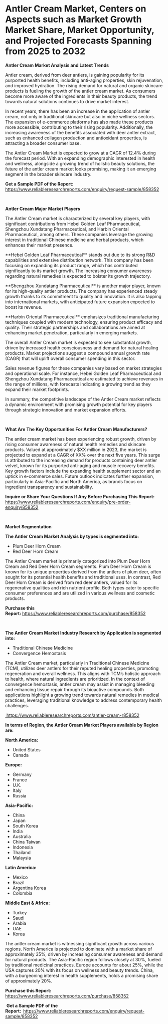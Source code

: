 <p><h1>Antler Cream Market, Centers on Aspects such as Market Growth Market Share, Market Opportunity, and Projected Forecasts Spanning from 2025 to 2032</h1></p><p><strong>Antler Cream Market Analysis and Latest Trends</strong></p>
<p><p>Antler cream, derived from deer antlers, is gaining popularity for its purported health benefits, including anti-aging properties, skin rejuvenation, and improved hydration. The rising demand for natural and organic skincare products is fueling the growth of the antler cream market. As consumers become more aware of the ingredients in their beauty products, the trend towards natural solutions continues to drive market interest.</p><p>In recent years, there has been an increase in the application of antler cream, not only in traditional skincare but also in niche wellness sectors. The expansion of e-commerce platforms has also made these products more accessible, contributing to their rising popularity. Additionally, the increasing awareness of the benefits associated with deer antler extract, such as enhanced collagen production and antioxidant properties, is attracting a broader consumer base.</p><p>The Antler Cream Market is expected to grow at a CAGR of 12.4% during the forecast period. With an expanding demographic interested in health and wellness, alongside a growing trend of holistic beauty solutions, the future of the antler cream market looks promising, making it an emerging segment in the broader skincare industry.</p></p>
<p><strong>Get a Sample PDF of the Report:&nbsp;</strong> <a href="https://www.reliableresearchreports.com/enquiry/request-sample/858352?utm_campaign=2030&utm_medium=2&utm_source=Github&utm_content=ia&utm_term=19042025&utm_id=antler-cream">https://www.reliableresearchreports.com/enquiry/request-sample/858352</a></p>
<p>&nbsp;</p>
<p><strong>Antler Cream Major Market Players</strong></p>
<p><p>The Antler Cream market is characterized by several key players, with significant contributions from Hebei Golden Leaf Pharmaceutical, Shengzhou Xundatang Pharmaceutical, and Harbin Oriental Pharmaceutical, among others. These companies leverage the growing interest in traditional Chinese medicine and herbal products, which enhances their market presence.</p><p>**Hebei Golden Leaf Pharmaceutical** stands out due to its strong R&D capabilities and extensive distribution network. This company has been focusing on expanding its product range, which has contributed significantly to its market growth. The increasing consumer awareness regarding natural remedies is expected to bolster its growth trajectory.</p><p>**Shengzhou Xundatang Pharmaceutical** is another major player, known for its high-quality antler products. The company has experienced steady growth thanks to its commitment to quality and innovation. It is also tapping into international markets, with anticipated future expansion expected to boost its revenue. </p><p>**Harbin Oriental Pharmaceutical** emphasizes traditional manufacturing techniques coupled with modern technology, ensuring product efficacy and quality. Their strategic partnerships and collaborations are aimed at enhancing market penetration, particularly in emerging markets.</p><p>The overall Antler Cream market is expected to see substantial growth, driven by increased health consciousness and demand for natural healing products. Market projections suggest a compound annual growth rate (CAGR) that will uplift overall consumer spending in this sector.</p><p>Sales revenue figures for these companies vary based on market strategies and operational scale. For instance, Hebei Golden Leaf Pharmaceutical and Shengzhou Xundatang Pharmaceutical are estimated to achieve revenues in the range of millions, with forecasts indicating a growing trend as they expand their market footprints.</p><p>In summary, the competitive landscape of the Antler Cream market reflects a dynamic environment with promising growth potential for key players through strategic innovation and market expansion efforts.</p></p>
<p>&nbsp;</p>
<p><strong>What Are The Key Opportunities For Antler Cream Manufacturers?</strong></p>
<p><p>The antler cream market has been experiencing robust growth, driven by rising consumer awareness of natural health remedies and skincare products. Valued at approximately $XX million in 2023, the market is projected to expand at a CAGR of XX% over the next five years. This surge is attributed to the increasing demand for products containing deer antler velvet, known for its purported anti-aging and muscle recovery benefits. Key growth factors include the expanding health supplement sector and an uptick in e-commerce sales. Future outlook indicates further expansion, particularly in Asia-Pacific and North America, as brands focus on ingredient transparency and sustainability.</p></p>
<p><strong>Inquire or Share Your Questions If Any Before Purchasing This Report:</strong> <a href="https://www.reliableresearchreports.com/enquiry/pre-order-enquiry/858352?utm_campaign=2030&utm_medium=2&utm_source=Github&utm_content=ia&utm_term=19042025&utm_id=antler-cream">https://www.reliableresearchreports.com/enquiry/pre-order-enquiry/858352</a></p>
<p>&nbsp;</p>
<p><strong>Market Segmentation</strong></p>
<p><strong>The Antler Cream Market Analysis by types is segmented into:</strong></p>
<p><ul><li>Plum Deer Horn Cream</li><li>Red Deer Horn Cream</li></ul></p>
<p><p>The Antler Cream market is primarily categorized into Plum Deer Horn Cream and Red Deer Horn Cream segments. Plum Deer Horn Cream is known for its unique properties derived from the antlers of plum deer, often sought for its potential health benefits and traditional uses. In contrast, Red Deer Horn Cream is derived from red deer antlers, valued for its regenerative qualities and rich nutrient profile. Both types cater to specific consumer preferences and are utilized in various wellness and cosmetic products.</p></p>
<p><strong>Purchase this Report:&nbsp;</strong><a href="https://www.reliableresearchreports.com/purchase/858352?utm_campaign=2030&utm_medium=2&utm_source=Github&utm_content=ia&utm_term=19042025&utm_id=antler-cream">https://www.reliableresearchreports.com/purchase/858352</a></p>
<p>&nbsp;</p>
<p><strong>The Antler Cream Market Industry Research by Application is segmented into:</strong></p>
<p><ul><li>Traditional Chinese Medicine</li><li>Convergence Hemostasis</li></ul></p>
<p><p>The Antler Cream market, particularly in Traditional Chinese Medicine (TCM), utilizes deer antlers for their reputed healing properties, promoting regeneration and overall wellness. This aligns with TCM’s holistic approach to health, where natural ingredients are prioritized. In the context of convergence hemostasis, antler cream may assist in managing bleeding and enhancing tissue repair through its bioactive compounds. Both applications highlight a growing trend towards natural remedies in medical practices, leveraging traditional knowledge to address contemporary health challenges.</p></p>
<p><a href="https://www.reliableresearchreports.com/antler-cream-r858352?utm_campaign=2030&utm_medium=2&utm_source=Github&utm_content=ia&utm_term=19042025&utm_id=antler-cream">&nbsp;https://www.reliableresearchreports.com/antler-cream-r858352</a></p>
<p><strong>In terms of Region, the Antler Cream Market Players available by Region are:</strong></p>
<p>
    <p> <strong> North America: </strong>
        <ul>
            <li>United States</li>
            <li>Canada</li>
        </ul>
        </p> 
    <p> <strong> Europe: </strong>
        <ul>
            <li>Germany</li>
            <li>France</li>
            <li>U.K.</li>
            <li>Italy</li>
            <li>Russia</li>
        </ul>
        </p> 
    <p> <strong> Asia-Pacific: </strong>
        <ul>
            <li>China</li>
            <li>Japan</li>
            <li>South Korea</li>
            <li>India</li>
            <li>Australia</li>
            <li>China Taiwan</li>
            <li>Indonesia</li>
            <li>Thailand</li>
            <li>Malaysia</li>
        </ul>
        </p> 
    <p> <strong> Latin America: </strong>
        <ul>
            <li>Mexico</li>
            <li>Brazil</li>
            <li>Argentina Korea</li>
            <li>Colombia</li>
        </ul>
        </p> 
    <p> <strong> Middle East & Africa: </strong>
        <ul>
            <li>Turkey</li>
            <li>Saudi</li>
            <li>Arabia</li>
            <li>UAE</li>
            <li>Korea</li>
        </ul>
    </p>
    </p>
<p><p>The antler cream market is witnessing significant growth across various regions. North America is projected to dominate with a market share of approximately 35%, driven by increasing consumer awareness and demand for natural products. The Asia-Pacific region follows closely at 30%, fueled by traditional medicinal practices. Europe accounts for about 25%, while the USA captures 20% with its focus on wellness and beauty trends. China, with a burgeoning interest in health supplements, holds a promising share of approximately 20%.</p></p>
<p><strong>Purchase this Report: </strong><a href="https://www.reliableresearchreports.com/purchase/858352?utm_campaign=2030&utm_medium=2&utm_source=Github&utm_content=ia&utm_term=19042025&utm_id=antler-cream">https://www.reliableresearchreports.com/purchase/858352</a></p>
<p>&nbsp;<strong>Get a Sample PDF of the Report:&nbsp;&nbsp;</strong><a href="https://www.reliableresearchreports.com/enquiry/request-sample/858352?utm_campaign=2030&utm_medium=2&utm_source=Github&utm_content=ia&utm_term=19042025&utm_id=antler-cream">https://www.reliableresearchreports.com/enquiry/request-sample/858352</a></p>
<p><strong></strong></p>
<p><p></p><p></p><p></p></p>